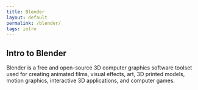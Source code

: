 ```yaml
---
title: Blender
layout: default
permalink: /blender/
tags: intro
---
```


## Intro to Blender

Blender is a free and open-source 3D computer graphics software toolset used for creating animated films, visual effects, art, 3D printed models, motion graphics, interactive 3D applications, and computer games.
